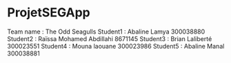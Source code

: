 # ProjetSEGApp
Team name : The Odd Seagulls
Student1 : Abaline Lamya            300038880
Student2 : Raïssa Mohamed Abdillahi 8671145
Student3 : Brian Laliberté			300023551
Student4 : Mouna laouane 			300023986
Student5 : Abaline Manal            300038881       
